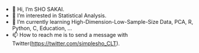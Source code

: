 - 👋 Hi, I’m SHO SAKAI.
- 👀 I’m interested in Statistical Analysis.
- 🌱 I’m currently learning High-Dimension-Low-Sample-Size Data, PCA, R, Python, C, Education, ...
- 📫 How to reach me is to send a message with Twitter(https://twitter.com/simplesho_CLT).

<!---
ShoShohh/ShoShohh is a ✨ special ✨ repository because its `README.md` (this file) appears on your GitHub profile.
You can click the Preview link to take a look at your changes.
--->
